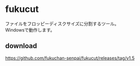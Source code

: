 # fukucut
ファイルをフロッピーディスクサイズに分割するツール。  
Windowsで動作します。

## download

https://github.com/fukuchan-senpai/fukucut/releases/tag/v1.5
